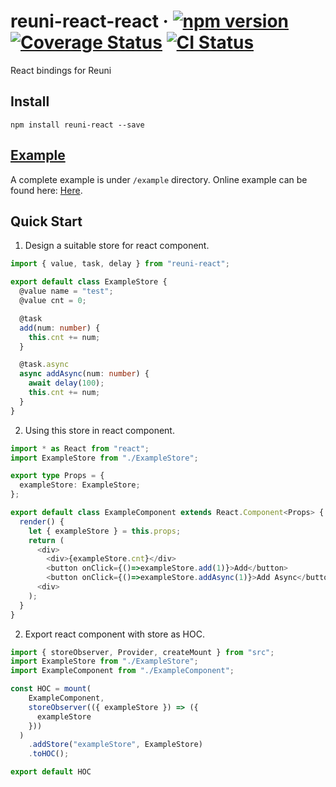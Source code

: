 # reuni-react-react &middot; [![npm version](https://img.shields.io/npm/v/reuni-react.svg?style=flat-square)](https://www.npmjs.com/package/reuni-react) [![Coverage Status](https://codecov.io/gh/hapood/reuni-react/branch/master/graphs/badge.svg)](https://codecov.io/gh/hapood/reuni-react) [![CI Status](https://circleci.com/gh/hapood/reuni-react/tree/master.svg?style=shield)](https://circleci.com/gh/hapood/reuni-react)

React bindings for Reuni

## Install

```
npm install reuni-react --save
```

## [Example](https://hapood.github.io/reuni-react/)

A complete example is under `/example` directory.
Online example can be found here: [Here](https://hapood.github.io/reuni-react/).

## Quick Start

1. Design a suitable store for react component.

```typescript
import { value, task, delay } from "reuni-react";

export default class ExampleStore {
  @value name = "test";
  @value cnt = 0;

  @task
  add(num: number) {
    this.cnt += num;
  }

  @task.async
  async addAsync(num: number) {
    await delay(100);
    this.cnt += num;
  }
}
```

2. Using this store in react component.

```typescript
import * as React from "react";
import ExampleStore from "./ExampleStore";

export type Props = {
  exampleStore: ExampleStore;
};

export default class ExampleComponent extends React.Component<Props> {
  render() {
    let { exampleStore } = this.props;
    return (
      <div>
        <div>{exampleStore.cnt}</div>
        <button onClick={()=>exampleStore.add(1)}>Add</button>
        <button onClick={()=>exampleStore.addAsync(1)}>Add Async</button>
      <div>
    );
  }
}
```

2. Export react component with store as HOC.

```javascript
import { storeObserver, Provider, createMount } from "src";
import ExampleStore from "./ExampleStore";
import ExampleComponent from "./ExampleComponent";

const HOC = mount(
    ExampleComponent,
    storeObserver(({ exampleStore }) => ({
      exampleStore
    }))
  )
    .addStore("exampleStore", ExampleStore)
    .toHOC();

export default HOC
```